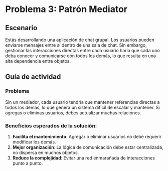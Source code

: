 # Problema 3: Patrón Mediator

## Escenario
Estás desarrollando una aplicación de chat grupal. Los usuarios pueden enviarse mensajes entre sí dentro de una sala de chat. Sin embargo, gestionar las interacciones directas entre cada usuario haría que cada uno deba conocer y comunicarse con todos los demás, lo que resulta en una alta dependencia entre objetos.

## Guía de actividad
### Problema
Sin un mediador, cada usuario tendría que mantener referencias directas a todos los demás, lo que genera un sistema difícil de escalar y mantener. Si agregas o eliminas usuarios, debes actualizar muchas relaciones.

### Beneficios esperados de la solución:
1. **Facilita el mantenimiento**: Agregar o eliminar usuarios no debe requerir modificar los demás.
2. **Mejor organización**: La lógica de comunicación debe estar centralizada, no dispersa en muchos objetos.
3. **Reduce la complejidad**: Evitar una red enmarañada de interacciones punto a punto.